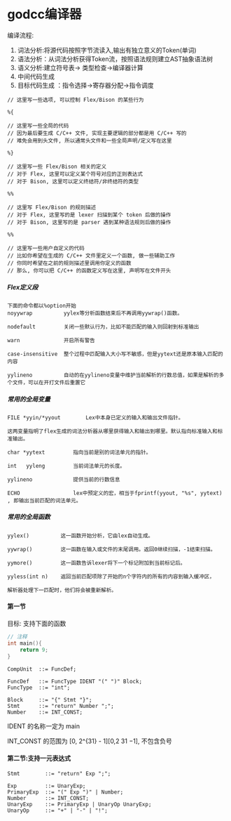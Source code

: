# godcc编译器

编译流程:

1. 词法分析:将源代码按照字节流读入,输出有独立意义的Token(单词)
2. 语法分析：从词法分析获得Token流，按照语法规则建立AST抽象语法树
3. 语义分析:建立符号表-> 类型检查->编译器计算
4. 中间代码生成
5. 目标代码生成 ：指令选择->寄存器分配->指令调度

```bison
// 这里写一些选项, 可以控制 Flex/Bison 的某些行为

%{

// 这里写一些全局的代码
// 因为最后要生成 C/C++ 文件, 实现主要逻辑的部分都是用 C/C++ 写的
// 难免会用到头文件, 所以通常头文件和一些全局声明/定义写在这里

%}

// 这里写一些 Flex/Bison 相关的定义
// 对于 Flex, 这里可以定义某个符号对应的正则表达式
// 对于 Bison, 这里可以定义终结符/非终结符的类型

%%

// 这里写 Flex/Bison 的规则描述
// 对于 Flex, 这里写的是 lexer 扫描到某个 token 后做的操作
// 对于 Bison, 这里写的是 parser 遇到某种语法规则后做的操作

%%

// 这里写一些用户自定义的代码
// 比如你希望在生成的 C/C++ 文件里定义一个函数, 做一些辅助工作
// 你同时希望在之前的规则描述里调用你定义的函数
// 那么, 你可以把 C/C++ 的函数定义写在这里, 声明写在文件开头
```

##### Flex定义段

```
下面的命令都以%option开始
noyywrap          yylex等分析函数结束后不再调用yywrap()函数。

nodefault         关闭一些默认行为，比如不能匹配的输入则回射到标准输出

warn              开启所有警告

case-insensitive  整个过程中匹配输入大小写不敏感，但是yytext还是原本输入匹配的内容

yylineno          自动的在yylineno变量中维护当前解析的行数总值，如果是解析的多个文件，可以在开打文件后重置它
```

##### **常用的全局变量**

```text
FILE *yyin/*yyout        Lex中本身已定义的输入和输出文件指针。

这两变量指明了flex生成的词法分析器从哪里获得输入和输出到哪里。默认指向标准输入和标准输出。

char *yytext         指向当前是别的词法单元的指针。

int   yyleng         当前词法单元的长度。

yylineno             提供当前的行数信息

ECHO                 lex中预定义的宏，相当于fprintf(yyout, "%s", yytext) , 即输出当前匹配的词法单元。
```

##### **常用的全局函数**

```text
yylex()          这一函数开始分析，它由lex自动生成。

yywrap()         这一函数在输入或文件的末尾调用。返回0继续扫描，-1结束扫描。

yymore()         这一函数告诉lexer将下一个标记附加到当前标记后。

yyless(int n)    返回当前匹配项除了开始的n个字符内的所有的内容到输入缓冲区，

解析器处理下一匹配时，他们将会被重新解析。
```



#### 第一节

目标: 支持下面的函数

```c
// 注释
int main(){
    return 9;
}
```

```ebnf
CompUnit  ::= FuncDef;

FuncDef   ::= FuncType IDENT "(" ")" Block;
FuncType  ::= "int";

Block     ::= "{" Stmt "}";
Stmt      ::= "return" Number ";";
Number    ::= INT_CONST;
```

IDENT 的名称一定为 main

INT_CONST 的范围为 [0, 2^{31} - 1][0,2 31 −1], 不包含负号



#### 第二节:支持一元表达式

```
Stmt        ::= "return" Exp ";";

Exp         ::= UnaryExp;
PrimaryExp  ::= "(" Exp ")" | Number;
Number      ::= INT_CONST;
UnaryExp    ::= PrimaryExp | UnaryOp UnaryExp;
UnaryOp     ::= "+" | "-" | "!";
```



